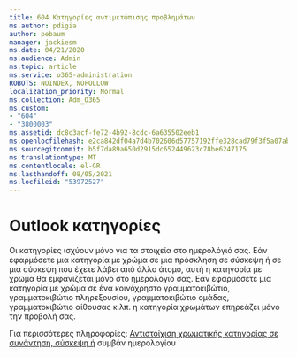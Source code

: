 ```yaml
---
title: 604 Κατηγορίες αντιμετώπισης προβλημάτων
ms.author: pdigia
author: pebaum
manager: jackiesm
ms.date: 04/21/2020
ms.audience: Admin
ms.topic: article
ms.service: o365-administration
ROBOTS: NOINDEX, NOFOLLOW
localization_priority: Normal
ms.collection: Adm_O365
ms.custom:
- "604"
- "3800003"
ms.assetid: dc8c3acf-fe72-4b92-8cdc-6a635502eeb1
ms.openlocfilehash: e2ca842df04a7d4b702606d57757192ffe328cad79f3f5a07abc450f8ff92288
ms.sourcegitcommit: b5f7da89a650d2915dc652449623c78be6247175
ms.translationtype: MT
ms.contentlocale: el-GR
ms.lasthandoff: 08/05/2021
ms.locfileid: "53972527"
---
```

# <a name="outlook-categories"></a>Outlook κατηγορίες

Οι κατηγορίες ισχύουν μόνο για τα στοιχεία στο ημερολόγιό σας. Εάν εφαρμόσετε μια κατηγορία με χρώμα σε μια πρόσκληση σε σύσκεψη ή σε μια σύσκεψη που έχετε λάβει από άλλο άτομο, αυτή η κατηγορία με χρώμα θα εμφανίζεται μόνο στο ημερολόγιό σας.  Εάν εφαρμόσετε μια κατηγορία με χρώμα σε ένα κοινόχρηστο γραμματοκιβώτιο, γραμματοκιβώτιο πληρεξουσίου, γραμματοκιβώτιο ομάδας, γραμματοκιβώτιο αίθουσας κ.λπ. η κατηγορία χρωμάτων επηρεάζει μόνο την προβολή σας.

Για περισσότερες πληροφορίες: [Αντιστοίχιση χρωματικής κατηγορίας σε συνάντηση, σύσκεψη ή](https://support.microsoft.com/office/750596d9-707d-4412-8c0e-7fdc0fc52527) συμβάν ημερολογίου
